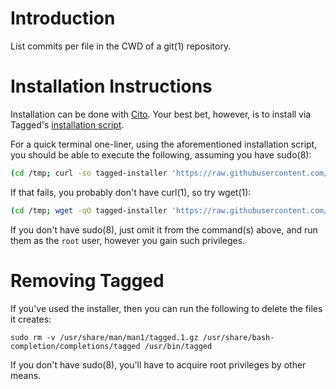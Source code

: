 # Introduction

List commits per file in the CWD of a git(1) repository.

# Installation Instructions

Installation can be done with [Cito](https://github.com/terminalforlife/PerlProjects/blob/master/source/cito). Your best bet, however, is to install via Tagged's [installation script](https://github.com/terminalforlife/PerlProjects/blob/master/source/tagged/tagged-installer).

For a quick terminal one-liner, using the aforementioned installation script, you should be able to execute the following, assuming you have sudo(8):

```sh
(cd /tmp; curl -so tagged-installer 'https://raw.githubusercontent.com/terminalforlife/PerlProjects/master/source/tagged/tagged-installer' && sudo \sh tagged-installer; rm tagged-installer)
```

If that fails, you probably don't have curl(1), so try wget(1):

```sh
(cd /tmp; wget -qO tagged-installer 'https://raw.githubusercontent.com/terminalforlife/PerlProjects/master/source/tagged/tagged-installer' && sudo \sh tagged-installer; rm tagged-installer)
```

If you don't have sudo(8), just omit it from the command(s) above, and run them as the `root` user, however you gain such privileges.

# Removing Tagged

If you've used the installer, then you can run the following to delete the files it creates:

```
sudo rm -v /usr/share/man/man1/tagged.1.gz /usr/share/bash-completion/completions/tagged /usr/bin/tagged
```

If you don't have sudo(8), you'll have to acquire root privileges by other means.
